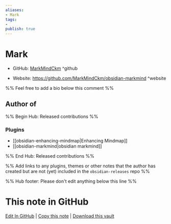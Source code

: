 ```yaml
---
aliases:
- Mark
tags:
- 
publish: true
---
```


# Mark

- GitHub: [MarkMindCkm](https://github.com/MarkMindCkm/) ^github
<!-- - Discord: `@` ^discord-->
- Website: <https://github.com/MarkMindCkm/obsidian-markmind> ^website
<!-- - [[Publish sites|Publish site]]: ^publish-->

%% Feel free to add a bio below this comment %%


## Author of

%% Begin Hub: Released contributions %%
### Plugins
- [[obsidian-enhancing-mindmap|Enhancing Mindmap]]
- [[obsidian-markmind|obsidian markmind]]

%% End Hub: Released contributions %%

%% Add links to any plugins, themes or other notes that the author has created but are not (yet) included in the `obsidian-releases` repo %%

<!--
### Unlisted plugins
-->

<!--
### Others
-->

<!--
## Sponsor this author

- [[GitHub sponsors]]: [Sponsor @MarkMindCkm on GitHub Sponsors](https://github.com/sponsors/MarkMindCkm) ^github-sponsor
- [[Buy me a coffee]]: ^buy-me-a-coffee
- [[PayPal]]: ^paypal
- [[Patreon]]: ^patreon

-->

<!--
## Follow this author
-->

<!-- - [[YouTube Channels|On YouTube]]: <https://> ^youtube-->
<!-- - Twitter: <https://> ^twitter-->
<!-- - ... -->

%% Hub footer: Please don't edit anything below this line %%

# This note in GitHub

<span class="git-footer">[Edit In GitHub](https://github.dev/obsidian-community/obsidian-hub/blob/main/01%20-%20Community/People/MarkMindCkm.md "git-hub-edit-note") | [Copy this note](https://raw.githubusercontent.com/obsidian-community/obsidian-hub/main/01%20-%20Community/People/MarkMindCkm.md "git-hub-copy-note") | [Download this vault](https://github.com/obsidian-community/obsidian-hub/archive/refs/heads/main.zip "git-hub-download-vault") </span>
